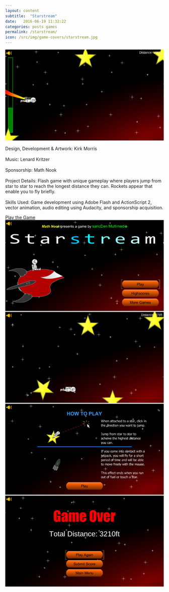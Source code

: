 ```yaml
---
layout: content
subtitle:  "Starstream"
date:   2016-06-19 11:32:22
categories: posts games
permalink: /starstream/
icon: /src/img/game-covers/starstream.jpg
---
```

<img src="/src/img/game-screens/starstream-rocket.jpg" class="blockimg" alt="Starstream" />
<p>
  <span class="mini-title">Design, Development & Artwork:</span>
  Kirk Morris
  <br /><br />
  <span class="mini-title">Music:</span>
  Lenard Kritzer
  <br /><br />
  <span class="mini-title">Sponsorship:</span>
  Math Nook
  <br /><br />
  <span class="mini-title">Project Details:</span>
  Flash game with unique gameplay where players jump from star to star to reach the longest distance they can. Rockets appear that enable you to fly briefly.
  <br /><br />
  <span class="mini-title">Skills Used:</span>
  Game development using Adobe Flash and ActionScript 2, vector animation, audio editing using Audacity, and sponsorship acquisition.
</p>
<div class="centerbtn-lg">
  <a href="play">Play the Game</a>
</div>
<img src="/src/img/game-screens/starstream.jpg" class="blockimg topmar" alt="Starstream Title" />
<img src="/src/img/game-screens/starstream-jump.jpg" class="blockimg" alt="Starstream Jump" />
<img src="/src/img/game-screens/starstream-instructions.jpg" class="blockimg" alt="Starstream Instructions" />
<img src="/src/img/game-screens/starstream-game-over.jpg" class="blockimg" alt="Starstream Game Over" />